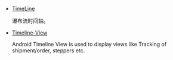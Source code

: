* [TimeLine](https://github.com/vivian8725118/TimeLine)

    瀑布流时间轴。
* [Timeline-View](https://github.com/vipulasri/Timeline-View)

    Android Timeline View is used to display views like Tracking of shipment/order, steppers etc.